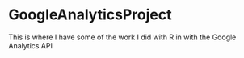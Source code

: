 # GoogleAnalyticsProject
This is where I have some of the work I did with R in with the Google Analytics API
